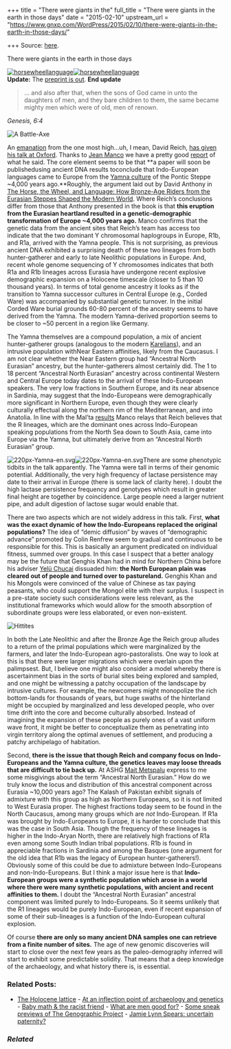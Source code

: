 +++
title = "There were giants in the"
full_title = "There were giants in the earth in those days"
date = "2015-02-10"
upstream_url = "https://www.gnxp.com/WordPress/2015/02/10/there-were-giants-in-the-earth-in-those-days/"

+++
Source: [here](https://www.gnxp.com/WordPress/2015/02/10/there-were-giants-in-the-earth-in-those-days/).

There were giants in the earth in those days

[![horsewheellanguage](https://i0.wp.com/www.unz.com/wp-content/uploads/2015/01/horsewheellanguage-197x300.gif?resize=197%2C300)![horsewheellanguage](https://i0.wp.com/www.unz.com/wp-content/uploads/2015/01/horsewheellanguage-197x300.gif?resize=197%2C300)](https://www.amazon.com/exec/obidos/ASIN/B003TSEL1Y/geneexpressio-20)  
**Update:** The [preprint is out](http://biorxiv.org/content/biorxiv/early/2015/02/10/013433.full.pdf). **End update**

> … and also after that, when the sons of God came in unto the daughters of men, and they bare children to them, the same became mighty men which were of old, men of renown.

*Genesis, 6:4*

![A Battle-Axe](https://i0.wp.com/www.unz.com/wp-content/uploads/2015/02/150px-Båtformig_skafthålsyxa_Nordisk_familjebok.jpg?resize=150%2C242)

An [emanation](https://en.wikipedia.org/wiki/Emanationism) from the one most high…uh, I mean, David Reich, [has given his talk at Oxford](http://www.anthrogenica.com/showthread.php?3807-David-Reich-lecture-9-February-2015/page5). Thanks to [Jean Manco](http://eurogenes.blogspot.com.au/) we have a pretty good [report](https://www.amazon.com/exec/obidos/ASIN/B00ET8B6Q6/geneexpressio-20) of what he said. The core element seems to be that **a paper will soon be publishedusing ancient DNA results toconclude that Indo-European languages came to Europe from the [Yamna culture](https://en.wikipedia.org/wiki/Yamna_culture) of the Pontic Steppe \~4,000 years ago.**Roughly, the argument laid out by David Anthony in [The Horse, the Wheel, and Language: How Bronze-Age Riders from the Eurasian Steppes Shaped the Modern World](https://www.amazon.com/exec/obidos/ASIN/B003TSEL1Y/geneexpressio-20). Where Reich’s conclusions differ from those that Anthony presented in the book is that **this eruption from the Eurasian heartland resulted in a genetic-demographic transformation of Europe \~4,000 years ago.** Manco confirms that the genetic data from the ancient sites that Reich’s team has access too indicate that the two dominant Y chromosomal haplogroups in Europe, R1b, and R1a, arrived with the Yamna people. This is not surprising, as previous ancient DNA exhibited a surprising death of these two lineages from both hunter-gatherer and early to late Neolithic populations in Europe. And, recent whole genome sequencing of Y chromosomes indicates that both R1a and R1b lineages across Eurasia have undergone recent explosive demographic expansion on a Holocene timescale (closer to 5 than 10 thousand years). In terms of total genome ancestry it looks as if the transition to Yamna successor cultures in Central Europe (e.g., Corded Ware) was accompanied by substantial genetic turnover. In the initial Corded Ware burial grounds 60-80 percent of the ancestry seems to have derived from the Yamna. The modern Yamna-derived proportion seems to be closer to \~50 percent in a region like Germany.

The Yamna themselves are a compound population, a mix of ancient hunter-gatherer groups (analogous to the modern [Karelians](https://en.wikipedia.org/wiki/Karelians)), and an intrusive population withNear Eastern affinities, likely from the Caucasus. I am not clear whether the Near Eastern group had “Ancestral North Eurasian” ancestry, but the hunter-gatherers almost certainly did. The 1 to 18 percent “Ancestral North Eurasian” ancestry across continental Western and Central Europe today dates to the arrival of these Indo-European speakers. The very low fractions in Southern Europe, and its near absence in Sardinia, may suggest that the Indo-Europeans were demographically more significant in Northern Europe, even though they were clearly culturally effectual along the northern rim of the Mediterranean, and into Anatolia. In line with the Mal’ta [results](http://www.nature.com/nature/journal/v505/n7481/full/nature12736.html) Manco relays that Reich believes that the R lineages, which are the dominant ones across Indo-European speaking populations from the North Sea down to South Asia, came into Europe via the Yamna, but ultimately derive from an “Ancestral North Eurasian” group.

![220px-Yamna-en.svg](https://i0.wp.com/www.unz.com/wp-content/uploads/2015/02/220px-Yamna-en.svg_.png?resize=220%2C172)![220px-Yamna-en.svg](https://i0.wp.com/www.unz.com/wp-content/uploads/2015/02/220px-Yamna-en.svg_.png?resize=220%2C172)There are some phenotypic tidbits in the talk apparently. The Yamna were tall in terms of their genomic potential. Additionally, the very high frequency of lactase persistence may date to their arrival in Europe (there is some lack of clarity here). I doubt the high lactase persistence frequency and genotypes which result in greater final height are together by coincidence. Large people need a larger nutrient pipe, and adult digestion of lactose sugar would enable that.

There are two aspects which are not widely address in this talk. First, **what was the exact dynamic of how the Indo-Europeans replaced the original populations?** The idea of “demic diffusion” by waves of “demographic advance” promoted by Colin Renfrew seem to gradual and continuous to be responsible for this. This is basically an argument predicated on individual fitness, summed over groups. In this case I suspect that a better analogy may be the future that Genghis Khan had in mind for Northern China before his adviser [Yelü Chucai](https://en.wikipedia.org/wiki/Yel%C3%BC_Chucai) dissuaded him: **the North European plain was cleared out of people and turned over to pastureland.** Genghis Khan and his Mongols were convinced of the value of Chinese as tax paying peasants, who could support the Mongol elite with their surplus. I suspect in a pre-state society such considerations were less relevant, as the institutional frameworks which would allow for the smooth absorption of subordinate groups were less elaborated, or even non-existent.

![Hittites](https://i0.wp.com/www.unz.com/wp-content/uploads/2015/02/84707-Hittite-Sculpture-Art-Picture-Photo-Image.jpg?resize=300%2C168)

In both the Late Neolithic and after the Bronze Age the Reich group alludes to a return of the primal populations which were marginalized by the farmers, and later the Indo-European agro-pastoralists. One way to look at this is that there were larger migrations which were overlain upon the palimpsest. But, I believe one might also consider a model whereby there is ascertainment bias in the sorts of burial sites being explored and sampled, and one might be witnessing a patchy occupation of the landscape by intrusive cultures. For example, the newcomers might monopolize the rich bottom-lands for thousands of years, but huge swaths of the hinterland might be occupied by marginalized and less developed people, who over time drift into the core and become culturally absorbed. Instead of imagining the expansion of these people as purely ones of a vast uniform wave front, it might be better to conceptualize them as penetrating into virgin territory along the optimal avenues of settlement, and producing a patchy archipelago of habitation.

Second, **there is the issue that though Reich and company focus on Indo-Europeans and the Yamna culture, the genetics leaves may loose threads that are difficult to tie back up.** At ASHG [Mait Metspalu](https://et.wikipedia.org/wiki/Mait_Metspalu) express to me some misgivings about the term “Ancestral North Eurasian.” How do we truly know the locus and distribution of this ancestral component across Eurasia \~10,000 years ago? The Kalash of Pakistan exhibit signals of admixture with this group as high as Northern Europeans, so it is not limited to West Eurasia proper. The highest fractions today seem to be found in the North Caucasus, among many groups which are *not* Indo-European. If R1a was brought by Indo-Europeans to Europe, it is harder to conclude that this was the case in South Asia. Though the frequency of these lineages is higher in the Indo-Aryan North, there are relatively high fractions of R1a even among some South Indian tribal populations. R1b is found in appreciable fractions in Sardinia and among the Basques (one argument for the old idea that R1b was the legacy of European hunter-gatherers!). Obviously some of this could be due to admixture between Indo-Europeans and non-Indo-Europeans. But I think a major issue here is that **Indo-European groups were a synthetic population which arose in a world where there were many synthetic populations, with ancient and recent affinities to them.** I doubt the “Ancestral North Eurasian” ancestral component was limited purely to Indo-Europeans. So it seems unlikely that the R1 lineages would be purely Indo-European, even if recent expansion of some of their sub-lineages is a function of the Indo-European cultural explosion.

Of course **there are only so many ancient DNA samples one can retrieve from a finite number of sites.** The age of new genomic discoveries will start to close over the next few years as the paleo-demography inferred will start to exhibit some predictable solidity. That means that a deep knowledge of the archaeology, and what history there is, is essential.

### Related Posts:

- [The Holocene
  lattice](https://www.gnxp.com/WordPress/2014/03/22/the-holocene-lattice/) - [At an inflection point of archaeology and
  genetics](https://www.gnxp.com/WordPress/2017/05/25/at-an-inflection-point-of-archaeology-and-genetics/) - [Baby math & the racist
  friend](https://www.gnxp.com/WordPress/2006/09/15/baby-math-the-racist-friend/) - [What are men good
  for?](https://www.gnxp.com/WordPress/2008/05/19/what-are-men-good-for/) - [Some sneak previews of The Genographic
  Project](https://www.gnxp.com/WordPress/2011/11/07/some-sneak-previews-of-the-genographic-project/) - [Jamie Lynn Spears: uncertain
  paternity?](https://www.gnxp.com/WordPress/2008/01/10/jamie-lynn-spears-uncertain-paternity/)

### *Related*

[](https://www.addtoany.com/add_to/facebook?linkurl=https%3A%2F%2Fwww.gnxp.com%2FWordPress%2F2015%2F02%2F10%2Fthere-were-giants-in-the-earth-in-those-days%2F&linkname=There%20were%20giants%20in%20the%20earth%20in%20those%20days "Facebook")[](https://www.addtoany.com/add_to/twitter?linkurl=https%3A%2F%2Fwww.gnxp.com%2FWordPress%2F2015%2F02%2F10%2Fthere-were-giants-in-the-earth-in-those-days%2F&linkname=There%20were%20giants%20in%20the%20earth%20in%20those%20days "Twitter")[](https://www.addtoany.com/add_to/email?linkurl=https%3A%2F%2Fwww.gnxp.com%2FWordPress%2F2015%2F02%2F10%2Fthere-were-giants-in-the-earth-in-those-days%2F&linkname=There%20were%20giants%20in%20the%20earth%20in%20those%20days "Email")[](https://www.addtoany.com/share)
